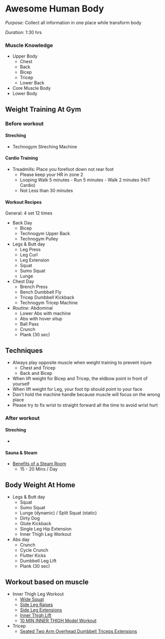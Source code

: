 # Awesome Human Body
*Purpose*: Collect all information in one place while transform body

*Duration*: 1:30 hrs

### Muscle Knowledge
* Upper Body
  * Chest 
  * Back
  * Bicep 
  * Tricep
  * Lower Back
* Core Muscle Body
* Lower Body

## Weight Training  At Gym
### Before workout
#### Streching
- Technogym Streching Machine 

#### Cardio Training 
- Treadmills: Place you forefoot down not rear foot 
  - Please keep your HR in zone 2
  - Looping Walk 5 minutes - Run 5 minutes - Walk 2 minutes (HiiT Cardio)  
  - Not Less than 30 minutes
  
#### Workout Recipes
General: 4 set 12 times
- Back Day 
  - Bicep
  - Technogym Upper Back 
  - Technogym Pulley
- Legs & Butt day 
  - Leg Press
  - Leg Curl
  - Leg Extension
  - Squat
  - Sumo Squat
  - Lunge
- Chest Day
  - Brench Press
  - Bench Dumbbell Fly 
  - Tricep Dumbbell Kickback 
  - Technogym Tricep Machine 
- *Routine*: Abdominal 
  - Lower Abs with machine 
  - Abs with hover situp 
  - Ball Pass
  - Crunch
  - Plank (30 sec)

## Techniques
- Always play opposite muscle when weight training to prevent injure
  - Chest and Tricep
  - Back and Bicep
- When lift weight for Bicep and Tricep, the eldbow point in front of yourself 
- When lift weight for Leg, your foot tip should point to your face 
- Don't hold the machine handle because muscle will focus on the wrong place
- Please try to fix wrist to straight forward all the time to avoid wrist hurt

### After workout
#### Streching
- 
#### Sauna & Steam 
- [Benefits of a Steam Room](https://www.medicalnewstoday.com/articles/320314.php)
  - 15 - 20 Mins / Day

## Body Weight At Home
- Legs & Butt day
  - Squat
  - Sumo Squat
  - Lunge (dynamic) / Split Squat (static)
  - Dirty Dog
  - Glute Kickback
  - Single Leg Hip Extension
  - Inner Thigh Leg Workout
- Abs day
  - Crunch
  - Cycle Crunch
  - Flutter Kicks
  - Dumbbell Leg Lift
  - Plank (30 sec)

## Workout based on muscle
- Inner Thigh Leg Workout
  - [Wide Squat](https://www.youtube.com/watch?v=v2ukjHXbXVo)
  - [Side Leg Raises](https://www.youtube.com/watch?v=jgh6sGwtTwk)
  - [Side Leg Extensions](https://www.youtube.com/watch?v=VTRlJVVcC0A)
  - [Inner Thigh Lift](https://www.facebook.com/PanFitHealthyModel/videos/210569916760349/)
  - [10 MIN INNER THIGH Model Workout](https://www.youtube.com/watch?v=FEet5z9Qblw)
- Tricep
  - [Seated Two Arm Overhead Dumbbell Triceps Extensions](https://www.youtube.com/watch?v=JJcN8VHAsl0)
